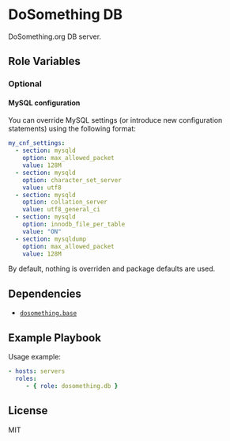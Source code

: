 DoSomething DB
=========

DoSomething.org DB server.

Role Variables
--------------

### Optional
#### MySQL configuration
You can override MySQL settings (or introduce new configuration statements)
using the following format:

```yml
my_cnf_settings:
  - section: mysqld
    option: max_allowed_packet
    value: 128M
  - section: mysqld
    option: character_set_server
    value: utf8
  - section: mysqld
    option: collation_server
    value: utf8_general_ci
  - section: mysqld
    option: innodb_file_per_table
    value: "ON"
  - section: mysqldump
    option: max_allowed_packet
    value: 128M
```

By default, nothing is overriden and package defaults are used.

Dependencies
------------

- [`dosomething.base`](https://github.com/DoSomething/ansible-base)

Example Playbook
----------------

Usage example:

```yml
- hosts: servers
  roles:
     - { role: dosomething.db }
```

License
-------

MIT

